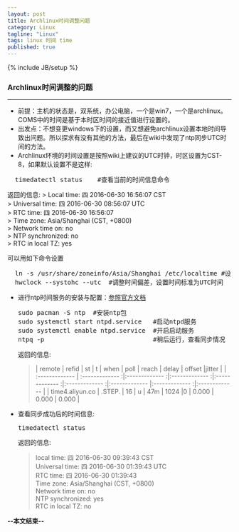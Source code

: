 ```yaml
---
layout: post
title: Archlinux时间调整问题
category: Linux
tagline: "Linux"
tags: linux 时间 time
published: true
---
```

{% include JB/setup %}
### Archlinux时间调整的问题
---
- 前提：主机的状态是，双系统，办公电脑，一个是win7，一个是archlinux。COMS中的时间是基于本时区时间的接近值进行设置的。
- 出发点：不想变更windows下的设置，而又想避免archlinux设置本地时间导致出问题。所以探求有没有其他的方法，最后在wiki中发现了ntp同步UTC时间的方法。
- Archlinux环境的时间设置是按照wiki上建议的UTC时钟，时区设置为CST-8，如果默认设置不是这样:
 <pre class="prettyprint linenums">
  timedatectl status    #查看当前的时间信息命令</pre>

  返回的信息:
	> Local time: 四 2016-06-30 16:56:07 CST  
	> Universal time: 四 2016-06-30 08:56:07 UTC  
	> RTC time: 四 2016-06-30 16:56:07   
	> Time zone: Asia/Shanghai (CST, +0800)  
	> Network time on: no  
	> NTP synchronized: no  
	> RTC in local TZ: yes  

  可以用如下命令设置
  <pre class="prettyprint linenums">
  ln -s /usr/share/zoneinfo/Asia/Shanghai /etc/localtime #设置默认时区
  hwclock --systohc --utc  #调整时间偏差，设置时间标准为UTC时间</pre>
- 进行ntp时间服务的安装与配置：[参照官方文档](https://wiki.archlinux.org/index.php/Network_Time_Protocol_daemon)
  <pre class="prettyprint linenums">
  sudo pacman -S ntp  #安装ntp包
  sudo systemctl start ntpd.service   #启动ntpd服务
  sudo systemctl enable ntpd.service  #开启启动服务
  ntpq -p                             #稍后运行，查看同步情况</pre>

  返回的信息:
	>  | remote      | refid      | st    | t    | when   | poll  | reach | delay | offset    |jitter |
	| :------------- | :------------- :|:------------- :|:------------- :|:------------- :|:------------- :|:------------- |:------------- :|:------------- |
	| time4.aliyun.co  | .STEP.      | 16      | u    | 47m   | 1024  |0  | 0.000 | 0.000 | 0.000 |

- 查看同步成功后的时间信息:
  <pre class="prettyprint linenums">
  timedatectl status</pre>

  返回的信息:         
  > local time: 四 2016-06-30 09:39:43 CST  
  > Universal time: 四 2016-06-30 01:39:43 UTC  
  > RTC time: 四 2016-06-30 01:39:43  
  > Time zone: Asia/Shanghai (CST, +0800)  
  > Network time on: no  
  > NTP synchronized: yes  
  > RTC in local TZ: no  

**--本文结束--**            
